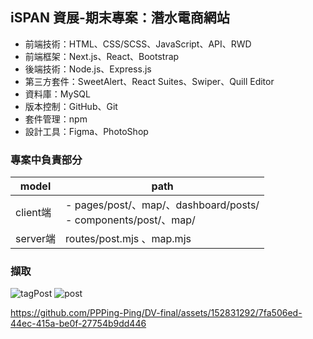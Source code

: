 ## iSPAN 資展-期末專案：潛水電商網站

- 前端技術：HTML、CSS/SCSS、JavaScript、API、RWD
- 前端框架：Next.js、React、Bootstrap
- 後端技術：Node.js、Express.js
- 第三方套件：SweetAlert、React Suites、Swiper、Quill Editor
- 資料庫：MySQL
- 版本控制：GitHub、Git
- 套件管理：npm
- 設計工具：Figma、PhotoShop

### 專案中負責部分

| model    | path                                                           |
| ------- | -------------------------------------------------------------- |
| client端 | - pages/post/、map/、dashboard/posts/<br>- components/post/、map/ |
| server端 | routes/post.mjs 、map.mjs                                       |

### 擷取


![tagPost](https://github.com/PPPing-Ping/DV-final/assets/152831292/b638ad2d-7d78-456c-b78d-dbe7a6a3c3c9)
![post](https://github.com/PPPing-Ping/DV-final/assets/152831292/1b113a9a-447c-4fe7-8eb6-bae97914a4e6)


https://github.com/PPPing-Ping/DV-final/assets/152831292/7fa506ed-44ec-415a-be0f-27754b9dd446

